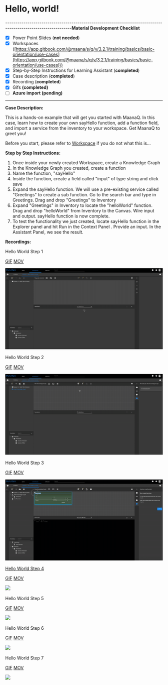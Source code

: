 # Hello, world!

---------------------------------------------------------------------------------------------------------------**Material Development Checklist**

* [x] Power Point Slides \(**not needed**\)
* [x] Workspaces \([https://app.gitbook.com/@maana/s/q/v/3.2.1/training/basics/basic-orientation/use-cases](https://app.gitbook.com/@maana/s/q/v/3.2.1/training/basics/basic-orientation/use-cases)\)
* [x] Step-by-Step Instructions for Learning Assistant \(**completed**\)
* [x] Case description \(**completed**\)
* [x] Recording \(**completed**\)
* [x] Gifs **\(completed\)**
* [ ] **Azure import \(pending\)**

---------------------------------------------------------------------------------------------------------------

**Case Description:**

This is a hands-on example that will get you started with MaanaQ. In this case, learn how to create your own sayHello function, add a function field, and import a service from the inventory to your workspace. Get MaanaQ to greet you!

Before you start, please refer to [Workspace](../../product-guide/getting-started-with-maana/workspaces/#what-is-a-workspace) if you do not what this is... 

**Step by Step Instructions:**

1. Once inside your newly created Workspace, create a Knowledge Graph
2. In the Knowledge Graph you created, create a function
3. Name the function, "sayHello"
4. Inside the function, create a field called "input" of type string and click save
5. Expand the sayHello function. We will use a pre-existing service called "Greetings" to create a sub function. Go to the search bar and type in Greetings. Drag and drop "Greetings" to Inventory
6. Expand "Greetings" in Inventory to locate the "helloWorld" function. Drag and drop "helloWorld" from Inventory to the Canvas. Wire input and output. sayHello function is now complete.
7. To test the functionality we just created, locate sayHello function in the Explorer panel and hit Run in the Context Panel . Provide an input. In the Assistant Panel, we see the result.

**Recordings:**

Hello World Step 1

[GIF](https://maanaimages.blob.core.windows.net/maana-q-documentation/QTraining_videos/HelloWorld_gifs/HelloWorld_Step7.gif)   [MOV](https://maanaimages.blob.core.windows.net/maana-q-documentation/QTraining_videos/HelloWorld_movc/HelloWorld_Step1.mov)

![](../../.gitbook/assets/helloworld_step1.gif)

Hello World Step 2

[GIF](https://maanaimages.blob.core.windows.net/maana-q-documentation/QTraining_videos/HelloWorld_gifs/HelloWorld_Step2.gif) [MOV](https://maanaimages.blob.core.windows.net/maana-q-documentation/QTraining_videos/HelloWorld_movc/HelloWorld_Step2.mov)

![](../../.gitbook/assets/helloworld_step2.gif)

Hello World Step 3

[GIF](https://maanaimages.blob.core.windows.net/maana-q-documentation/QTraining_videos/HelloWorld_gifs/HelloWorld_Step3.gif) [MOV](https://maanaimages.blob.core.windows.net/maana-q-documentation/QTraining_videos/HelloWorld_movc/HelloWorld_Step3.mov)

![](../../.gitbook/assets/helloworld_step3.gif)

[Hello World Step 4](https://maanaimages.blob.core.windows.net/maana-q-documentation/QTraining_videos/HelloWorld_gifs/HelloWorld_Step4.gif)

[GIF](https://maanaimages.blob.core.windows.net/maana-q-documentation/QTraining_videos/HelloWorld_gifs/HelloWorld_Step4.gif) [MOV](https://maanaimages.blob.core.windows.net/maana-q-documentation/QTraining_videos/HelloWorld_movc/HelloWorld_Step4.mov)

![](../../.gitbook/assets/helloworld_step4.gif)

Hello World Step 5

[GIF](https://maanaimages.blob.core.windows.net/maana-q-documentation/QTraining_videos/HelloWorld_gifs/HelloWorld_Step5.gif) [MOV](https://maanaimages.blob.core.windows.net/maana-q-documentation/QTraining_videos/HelloWorld_movc/HelloWorld_Step5.mov)

![](../../.gitbook/assets/helloworld_step5.gif)

Hello World Step 6

[GIF](https://maanaimages.blob.core.windows.net/maana-q-documentation/QTraining_videos/HelloWorld_gifs/HelloWorld_Step6.gif) [MOV](https://maanaimages.blob.core.windows.net/maana-q-documentation/QTraining_videos/HelloWorld_movc/HelloWorld_Step6.mov)

![](../../.gitbook/assets/helloworld_step6.gif)



Hello World Step 7

[GIF](https://maanaimages.blob.core.windows.net/maana-q-documentation/QTraining_videos/HelloWorld_gifs/HelloWorld_Step7.gif) [MOV](https://maanaimages.blob.core.windows.net/maana-q-documentation/QTraining_videos/HelloWorld_movc/HelloWorld_Step7.mov)

![](../../.gitbook/assets/helloworld_step7.gif)

